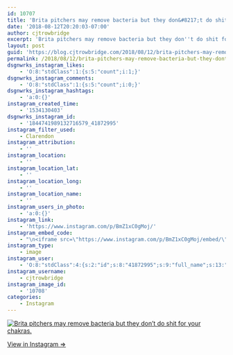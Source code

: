```yaml
---
id: 10707
title: 'Brita pitchers may remove bacteria but they don&#8217;t do shit for your chakras.'
date: '2018-08-12T20:20:03-07:00'
author: cjtrowbridge
excerpt: 'Brita pitchers may remove bacteria but they don''t do shit for your chakras.'
layout: post
guid: 'https://blog.cjtrowbridge.com/2018/08/12/brita-pitchers-may-remove-bacteria-but-they-dont-do-shit-for-your-chakras/'
permalink: /2018/08/12/brita-pitchers-may-remove-bacteria-but-they-dont-do-shit-for-your-chakras/
dsgnwrks_instagram_likes:
    - 'O:8:"stdClass":1:{s:5:"count";i:1;}'
dsgnwrks_instagram_comments:
    - 'O:8:"stdClass":1:{s:5:"count";i:0;}'
dsgnwrks_instagram_hashtags:
    - 'a:0:{}'
instagram_created_time:
    - '1534130403'
dsgnwrks_instagram_id:
    - '1844741989132716579_41872995'
instagram_filter_used:
    - Clarendon
instagram_attribution:
    - ''
instagram_location:
    - ''
instagram_location_lat:
    - ''
instagram_location_long:
    - ''
instagram_location_name:
    - ''
instagram_users_in_photo:
    - 'a:0:{}'
instagram_link:
    - 'https://www.instagram.com/p/BmZ1xC0gMoj/'
instagram_embed_code:
    - "\n<iframe src=\"https://www.instagram.com/p/BmZ1xC0gMoj/embed/\" width=\"612\" height=\"710\" frameborder=\"0\" scrolling=\"no\" allowtransparency=\"true\" class=\"insta-image-embed\"></iframe>\n"
instagram_type:
    - image
instagram_user:
    - 'O:8:"stdClass":4:{s:2:"id";s:8:"41872995";s:9:"full_name";s:13:"CJ Trowbridge";s:15:"profile_picture";s:141:"https://scontent.cdninstagram.com/vp/c93d7c6cca10c47382e1b61b6f66100c/5C07D31C/t51.2885-19/s150x150/13724650_1188772791164794_142557231_a.jpg";s:8:"username";s:12:"cjtrowbridge";}'
instagram_username:
    - cjtrowbridge
instagram_image_id:
    - '10708'
categories:
    - Instagram
---
```


[![Brita pitchers may remove bacteria but they don’t do shit for your chakras.](https://blog.cjtrowbridge.com/wp-content/uploads/2018/08/1534130403-1-1.jpg)](https://www.instagram.com/p/BmZ1xC0gMoj/)

[View in Instagram ⇒](https://www.instagram.com/p/BmZ1xC0gMoj/)